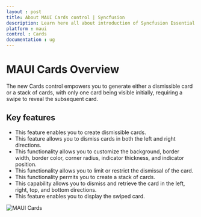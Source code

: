 ```yaml
---
layout : post
title: About MAUI Cards control | Syncfusion
description: Learn here all about introduction of Syncfusion Essential Studio MAUI Cards control, its elements and more.
platform : maui
control : Cards
documentation : ug
---
```


# MAUI Cards Overview

The new Cards control empowers you to generate either a dismissible card or a stack of cards, with only one card being visible initially, requiring a swipe to reveal the subsequent card.

## Key features

* This feature enables you to create dismissible cards.
* This feature allows you to dismiss cards in both the left and right directions.
* This functionality allows you to customize the background, border width, border color, corner radius, indicator thickness, and indicator position.
* This functionality allows you to limit or restrict the dismissal of the card.
* This functionality permits you to create a stack of cards.
* This capability allows you to dismiss and retrieve the card in the left, right, top, and bottom directions.
* This feature enables you to display the swiped card.

![MAUI Cards]()

